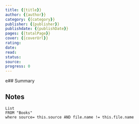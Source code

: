 ```yaml
---
title: {{title}} 
author: {{author}}
category: {{category}}
publisher: {{publisher}}
publishdate: {{publishDate}}
pages: {{totalPage}}
cover: {{coverUrl}}
rating:
date:
read:
status:
source:
progress: 0
---
```

e## Summary


## Notes
```dataview
List 
FROM "Books"
where source= this.source AND file.name != this.file.name
```